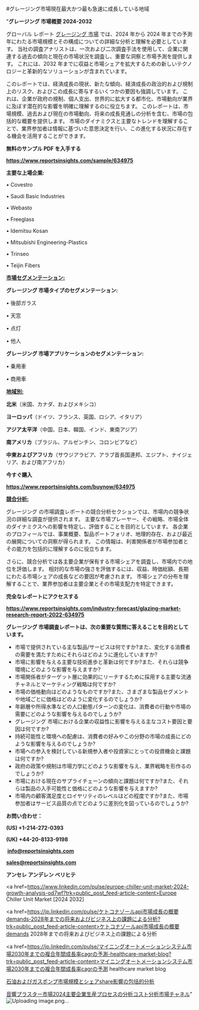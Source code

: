 #グレージング市場現在最大かつ最も急速に成長している地域

"<strong>グレージング 市場概要 2024-2032</strong>

グローバル レポート <a href=https://www.reportsinsights.com/sample/634975>グレージング 市場</a> では、2024 年から 2024 年までの予測年にわたる市場規模とその構成についての詳細な分析と理解を必要としています。 当社の調査アナリストは、一次および二次調査手法を使用して、企業に関連する過去の傾向と現在の市場状況を調査し、重要な洞察と市場予測を提供します。 これには、2032 年までに収益と市場シェアを拡大​​するための新しいテクノロジーと革新的なソリューションが含まれています。

このレポートでは、経済成長の現状、新たな傾向、経済成長の政治的および規制上のリスク、およびこの成長に寄与するいくつかの要因も強調しています。 これは、企業が政府の規制、個人支出、世界的に拡大する都市化、市場動向が業界に及ぼす潜在的な影響を明確に理解するのに役立ちます。 このレポートは、市場規模、過去および現在の市場動向、将来の成長見通しの分析を含む、市場の包括的な概要を提供します。 市場のダイナミクスと主要なトレンドを理解することで、業界参加者は情報に基づいた意思決定を行い、この進化する状況に存在する機会を活用することができます。

<strong><b>無料のサンプル PDF を入手する</b></strong>

<a href=https://www.reportsinsights.com/sample/634975><strong><u>https://www.reportsinsights.com/sample/634975</u></strong></a>

<strong>主要な上場企業:</strong>

• Covestro

• Saudi Basic Industries

• Webasto

• Freeglass

• Idemitsu Kosan

• Mitsubishi Engineering-Plastics

• Trinseo

• Teijin Fibers

<strong><u>市場セグメンテーション</u></strong><strong><u>:</u></strong>

<strong>グレージング 市場タイプのセグメンテーション:</strong>

• 後部ガラス

• 天窓

• 点灯

• 他人

<strong>グレージング 市場アプリケーションのセグメンテーション:</strong>

• 乗用車

• 商用車

<strong><u>地域別</u></strong><strong><u>:</u></strong>

<strong>北米</strong>（米国、カナダ、およびメキシコ）

<strong>ヨーロッパ</strong>（ドイツ、フランス、英国、ロシア、イタリア）

<strong>アジア太平洋</strong>（中国、日本、韓国、インド、東南アジア）

<strong>南アメリカ</strong>（ブラジル、アルゼンチン、コロンビアなど）

<strong>中東およびアフリカ</strong>（サウジアラビア、アラブ首長国連邦、エジプト、ナイジェリア、および南アフリカ）

<strong>今すぐ購入</strong>

<a href=https://www.reportsinsights.com/buynow/634975><strong><u>https://www.reportsinsights.com/buynow/634975</u></strong></a>

<strong><u>競合分析:</u></strong>

グレージング の市場調査レポートの競合分析セクションでは、市場内の競争状況の詳細な調査が提供されます。 主要な市場プレーヤー、その戦略、市場全体のダイナミクスへの影響を特定し、評価することを目的としています。 各企業のプロフィールでは、事業概要、製品ポートフォリオ、地理的存在、および最近の展開についての洞察が得られます。 この情報は、利害関係者が市場参加者とその能力を包括的に理解するのに役立ちます。

さらに、競合分析では各主要企業が保有する市場シェアを調査し、市場内での地位を評価します。 相対的な市場の強さを評価するには、収益、時価総額、長期にわたる市場シェアの成長などの要因が考慮されます。 市場シェアの分布を理解することで、業界参加者は主要企業とその市場支配力を特定できます。

<strong>完全なレポートにアクセスする</strong>

<a href=https://www.reportsinsights.com/industry-forecast/glazing-market-research-report-2022-634975><strong><u><b>https://www.reportsinsights.com/industry-forecast/glazing-market-research-report-2022-634975</b></u></strong></a>

<strong><b>グレージング 市場調査レポートは、次の重要な質問に答えることを目的としています。</b></strong>
<ul>
  <li>市場で提供されている主な製品/サービスは何ですか?また、変化する消費者の需要を満たすためにそれらはどのように進化していますか?</li>
  <li>市場に影響を与える主要な技術進歩と革新は何ですか?また、それらは競争環境にどのような影響を与えますか?</li>
  <li>市場関係者がターゲット層に効果的にリーチするために採用する主要な流通チャネルとマーケティング戦略は何ですか?</li>
  <li>市場の価格動向はどのようなものですか?また、さまざまな製品セグメントや地域ごとに価格はどのように変化するのでしょうか?</li>
  <li>年齢層や所得水準などの人口動態パターンの変化は、消費者の行動や市場の需要にどのような影響を与えるのでしょうか?</li>
  <li>グレージング 市場における企業の収益性に影響を与える主なコスト要因と要因は何ですか?</li>
  <li>持続可能性と環境への配慮は、消費者の好みやこの分野の市場の成長にどのような影響を与えるのでしょうか?</li>
  <li>市場への参入を検討している新規参入者や投資家にとっての投資機会と課題は何ですか?</li>
  <li>政府の政策や規制は市場力学にどのような影響を与え、業界戦略を形作るのでしょうか?</li>
  <li>市場における現在のサプライチェーンの傾向と課題は何ですか?また、それらは製品の入手可能性と価格にどのような影響を与えますか?</li>
  <li>市場内の顧客満足度とロイヤリティのレベルはどの程度ですか?また、市場参加者はサービス品質の点でどのように差別化を図っているのでしょうか?</li>
</ul>
<strong>お問い合わせ：</strong>

<strong>(US) +1-214-272-0393</strong>

<strong>(UK) +44-20-8133-9198</strong>

<strong> </strong><a href=info@reportsinsights.com><strong><u>info@reportsinsights.com</u></strong></a>

<a href=sales@reportsinsights.com><strong><u>sales@reportsinsights.com</u></strong></a>

<strong>アンセレ アンデレン ベリヒテ</strong>

<a href=https://www.linkedin.com/pulse/europe-chiller-unit-market-2024-growth-analysis-od7wf?trk=public_post_feed-article-content>Europe Chiller Unit Market [2024 2032]</a>

<a href=https://jp.linkedin.com/pulse/ケトコナゾールapi市場成長の概要demands-2028年までの将来およびビジネス上の課題による分析?trk=public_post_feed-article-content>ケトコナゾールapi市場成長の概要demands 2028年までの将来およびビジネス上の課題による分析</a>

<a href=https://jp.linkedin.com/pulse/マイニングオートメーションシステム市場2030年までの複合年間成長率cagrの予測-healthcare-market-blog?trk=public_post_feed-article-content>マイニングオートメーションシステム市場2030年までの複合年間成長率cagrの予測 healthcare market blog</a>

<a href=https://www.linkedin.com/pulse/石油およびガスポンプ市場規模とシェアshare影響の包括的分析-community-market-research/>石油およびガスポンプ市場規模とシェアshare影響の包括的分析</a>

<a href=https://www.linkedin.com/pulse/音響プラスター市場2024主要企業生産プロセスの分析コスト分析市場チャネル-reports-insights-expert-aoofe/>音響プラスター市場2024主要企業生産プロセスの分析コスト分析市場チャネル</a>"
![Uploading image.png…]()
